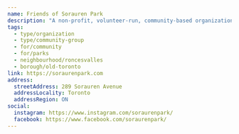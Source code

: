 ```yaml
---
name: Friends of Sorauren Park
description: "A non-profit, volunteer-run, community-based organization dedicated to the completion and enjoyment of Sorauren Park. Founded as the Wabash Building Society, the organization manages the outdoor movie series, natural ice rink, festivals and promotes park events and programs. Advocates for the development of the Wabash Community Centre."
tags:
  - type/organization
  - type/community-group
  - for/community
  - for/parks
  - neighbourhood/roncesvalles
  - borough/old-toronto
link: https://soraurenpark.com
address:
  streetAddress: 289 Sorauren Avenue
  addressLocality: Toronto
  addressRegion: ON
social:
  instagram: https://www.instagram.com/soraurenpark/
  facebook: https://www.facebook.com/soraurenpark/
---
```

